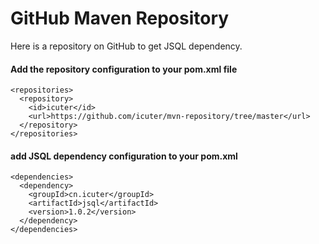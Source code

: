 GitHub Maven Repository
====

Here is a repository on GitHub to get JSQL dependency.

#### Add the repository configuration to your pom.xml file
```text
<repositories>
  <repository>
    <id>icuter</id>
    <url>https://github.com/icuter/mvn-repository/tree/master</url>
  </repository>
</repositories>
```

#### add JSQL dependency configuration to your pom.xml
```text
<dependencies>
  <dependency>
    <groupId>cn.icuter</groupId>
    <artifactId>jsql</artifactId>
    <version>1.0.2</version>
  </dependency>
</dependencies>
```
